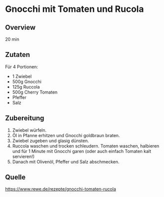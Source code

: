 # Gnocchi mit Tomaten und Rucola

## Overview
20 min

## Zutaten
Für 4 Portionen:

- 1 Zwiebel
- 500g Gnocchi
- 125g Ruccola
- 500g Cherry Tomaten
- Pfeffer
- Salz

## Zubereitung

1. Zwiebel würfeln.
2. Öl in Pfanne erhitzen und Gnocchi goldbraun braten.
3. Zwiebel zugeben und glasig dünsten.
4. Ruccola waschen und trocken schleudern. Tomaten waschen, halbieren und für 1 Minute
mit Gnocchi garen (oder auch einfach Tomaten kalt servieren!)
5. Danach mit Olivenöl, Pfeffer und Salz abschmecken.

## Quelle
https://www.rewe.de/rezepte/gnocchi-tomaten-rucola
